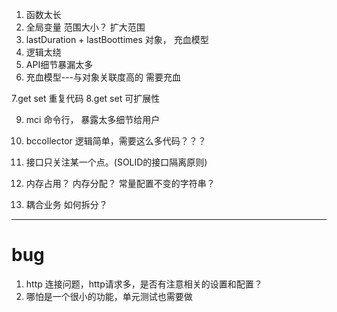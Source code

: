 1. 函数太长
2. 全局变量 范围大小？  扩大范围
3. lastDuration + lastBoottimes  对象， 充血模型
4. 逻辑太绕
5. API细节暴漏太多
6. 充血模型---与对象关联度高的 需要充血


7.get set  重复代码
8.get set 可扩展性

9. mci 命令行， 暴露太多细节给用户
10. bccollector 逻辑简单，需要这么多代码？？？

11. 接口只关注某一个点。(SOLID的接口隔离原则)
12. 内存占用？ 内存分配？ 常量配置不变的字符串？
13. 耦合业务 如何拆分？

---
# bug
1. http 连接问题，http请求多，是否有注意相关的设置和配置？
2. 哪怕是一个很小的功能，单元测试也需要做
